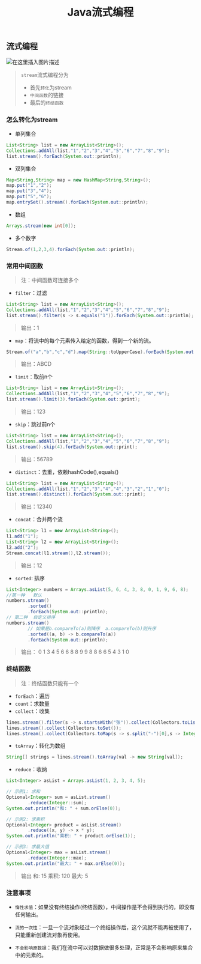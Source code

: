 ﻿---
title:  Java流式编程
index: false
icon: coffee
category:
  - 编程语言
  - api
  - java
---
<meta name="referrer" content="no-referrer"/>


## 流式编程
![在这里插入图片描述](https://i-blog.csdnimg.cn/direct/fa3c4cdbd880450d9443e8211a2729de.jpeg#pic_center)

> `stream`流式编程分为
> - 首先`转化`为stream
> - `中间函数`的链接
> - 最后的`终结函数`
### 怎么转化为**stream**


- 单列集合

```java
List<String> list = new ArrayList<String>();
Collections.addAll(list,"1","2","3","4","5","6","7","8","9");
list.stream().forEach(System.out::println);
```

- 双列集合

```java
Map<String,String> map = new HashMap<String,String>();
map.put("1","2");
map.put("3","4");
map.put("5","6");
map.entrySet().stream().forEach(System.out::println);
```

- 数组

```java
Arrays.stream(new int[0]);
```

- 多个数字

```java
Stream.of(1,2,3,4).forEach(System.out::println);
```

### 常用中间函数
> 注：中间函数可连接多个
- `filter`：过滤
```java
List<String> list = new ArrayList<String>();
Collections.addAll(list,"1","2","3","4","5","6","7","8","9");
list.stream().filter(s -> s.equals("1")).forEach(System.out::println);
```
> 输出：1
- `map`：将流中的每个元素传入给定的函数，得到一个新的流。
```java
Stream.of("a","b","c","d").map(String::toUpperCase).forEach(System.out::print);
```
> 输出：ABCD
-  `limit`：取前n个 
```java
List<String> list = new ArrayList<String>();
Collections.addAll(list,"1","2","3","4","5","6","7","8","9");
list.stream().limit(3).forEach(System.out::print);
```
> 输出：123
- `skip`：跳过前n个 
```java
List<String> list = new ArrayList<String>();
Collections.addAll(list,"1","2","3","4","5","6","7","8","9");
list.stream().skip(4).forEach(System.out::print);
```
> 输出：56789
- `distinct`：去重，依赖hashCode(),equals() 
```java
List<String> list = new ArrayList<String>();
Collections.addAll(list,"1","2","3","4","4","3","2","1","0");
list.stream().distinct().forEach(System.out::print);
```
> 输出：12340
- `concat`：合并两个流
```java
List<String> l1 = new ArrayList<String>();
l1.add("1");
List<String> l2 = new ArrayList<String>();
l2.add("2");
Stream.concat(l1.stream(),l2.stream());
```
> 输出：12
- `sorted`: 排序
```java
List<Integer> numbers = Arrays.asList(5, 6, 4, 3, 8, 0, 1, 9, 6, 8);
//第一种   默认
numbers.stream()
        .sorted()
        .forEach(System.out::println);
// 第二种  自定义排序
numbers.stream()
        // 如果是b.compareTo(a)则降序  a.compareTo(b)则升序
        .sorted((a, b) -> b.compareTo(a)) 
		.forEach(System.out::println);
```
> 输出：
> 0 1 3 4 5 6 6 8 8 9
> 9 8 8 6 6 5 4 3 1 0
### 终结函数
> 注：终结函数只能有一个
- `forEach`：遍历
- `count`：求数量
- `collect`：收集

```java
lines.stream().filter(s -> s.startsWith("张")).collect(Collectors.toList());
lines.stream().collect(Collectors.toSet());
lines.stream().collect(Collectors.toMap(s -> s.split("-")[0],s -> Integer.parseInt(s.split("-")[1])));
```

- `toArray`：转化为数组

```java
String[] strings = lines.stream().toArray(val -> new String[val]);
```

- `reduce`：收纳
```java
List<Integer> asList = Arrays.asList(1, 2, 3, 4, 5);

// 示例1: 求和
Optional<Integer> sum = asList.stream()
        .reduce(Integer::sum);
System.out.println("和: " + sum.orElse(0));

// 示例2: 求乘积
Optional<Integer> product = asList.stream()
        .reduce((x, y) -> x * y);
System.out.println("乘积: " + product.orElse(1));

// 示例3: 求最大值
Optional<Integer> max = asList.stream()
        .reduce(Integer::max);
System.out.println("最大: " + max.orElse(0));
```
> 输出
> 和: 15
>乘积: 120
> 最大: 5

### 注意事项
- `惰性求值`：如果没有终结操作(终结函数），中间操作是不会得到执行的，即没有任何输出。

- `流的一次性`：一旦一个流对象经过一个终结操作后，这个流就不能再被使用了，只能重新创建流对象再使用。

- `不会影响原数据`：我们在流中可以对数据做很多处理，正常是不会影响原来集合中的元素的。

